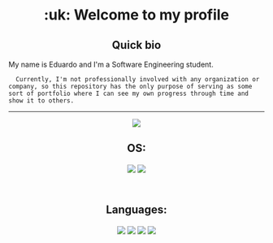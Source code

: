 <div font-family="Roboto">
  <h1 align="center"> :uk:  Welcome to my profile </h1>

   <div>
    <h2 align="center">Quick bio </h2> 
      My name is Eduardo and I'm a Software Engineering student.

      Currently, I'm not professionally involved with any organization or company, so this repository has the only purpose of serving as some sort of portfolio where I can see my own progress through time and show it to others.
      
   </div>
  
  <hr>

  <div align="center">
    <a align="center" href="https://github.com/anuraghazra/github-readme-stats">
      <img align="center" src="https://github-readme-stats.vercel.app/api?username=Eduardo-Junior&show_icons=true&theme=dark" />
    </a>
  </div>


  <h2 align="center"> OS: </h2>
  <p align="center">
    <img align="center" src="https://img.shields.io/badge/Windows%2011-%230079d5.svg?style=for-the-badge&logo=Windows%2011&logoColor=white" />
    <img align="center" src="https://img.shields.io/badge/Ubuntu-E95420?style=for-the-badge&logo=ubuntu&logoColor=white" />
  </p>

  <br>

  <h2 align="center"> Languages: </h2>
  <p align="center">
    <img align="center" src="https://img.shields.io/badge/html5-%23E34F26.svg?style=for-the-badge&logo=html5&logoColor=white" />
    <img align="center" src="https://img.shields.io/badge/css3-%231572B6.svg?style=for-the-badge&logo=css3&logoColor=white" />
    <img align="center" src="https://img.shields.io/badge/javascript-%23323330.svg?style=for-the-badge&logo=javascript&logoColor=%23F7DF1E" />
    <img align="center" src="https://img.shields.io/badge/node.js-6DA55F?style=for-the-badge&logo=node.js&logoColor=white" />
  </p>
 </div>
